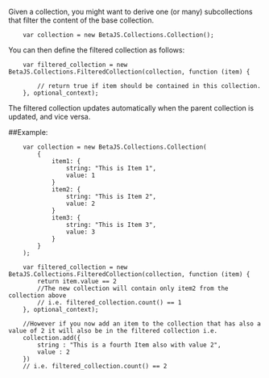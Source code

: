 
Given a collection, you might want to derive one (or many) subcollections that filter the content of the base collection.

```
	var collection = new BetaJS.Collections.Collection();
```

You can then define the filtered collection as follows:

```
	var filtered_collection = new BetaJS.Collections.FilteredCollection(collection, function (item) {

		// return true if item should be contained in this collection.
	}, optional_context);
```

The filtered collection updates automatically when the parent collection is updated, and vice versa.

##Example:

```
	var collection = new BetaJS.Collections.Collection(
		{
			item1: {
				string: "This is Item 1",
				value: 1
			}
			item2: {
				string: "This is Item 2",
				value: 2
			}
			item3: {
				string: "This is Item 3",
				value: 3
			}
		}
	);

	var filtered_collection = new BetaJS.Collections.FilteredCollection(collection, function (item) {
		return item.value == 2
		//The new collection will contain only item2 from the collection above
		// i.e. filtered_collection.count() == 1
	}, optional_context);

	//However if you now add an item to the collection that has also a value of 2 it will also be in the filtered collection i.e.
	collection.add({
		string : "This is a fourth Item also with value 2",
		value : 2
	})
	// i.e. filtered_collection.count() == 2

```
